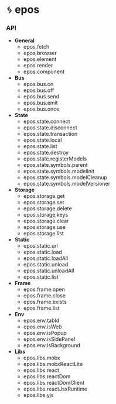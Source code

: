 # ᛃ epos

### API

- **General**
  - epos.fetch
  - epos.browser
  - epos.element
  - epos.render
  - epos.component
- **Bus**
  - epos.bus.on
  - epos.bus.off
  - epos.bus.send
  - epos.bus.emit
  - epos.bus.once
- **State**
  - epos.state.connect
  - epos.state.disconnect
  - epos.state.transaction
  - epos.state.local
  - epos.state.list
  - epos.state.destroy
  - epos.state.registerModels
  - epos.state.symbols.parent
  - epos.state.symbols.modelInit
  - epos.state.symbols.modelCleanup
  - epos.state.symbols.modelVersioner
- **Storage**
  - epos.storage.get
  - epos.storage.set
  - epos.storage.delete
  - epos.storage.keys
  - epos.storage.clear
  - epos.storage.use
  - epos.storage.list
- **Static**
  - epos.static.url
  - epos.static.load
  - epos.static.loadAll
  - epos.static.unload
  - epos.static.unloadAll
  - epos.static.list
- **Frame**
  - epos.frame.open
  - epos.frame.close
  - epos.frame.exists
  - epos.frame.list
- **Env**
  - epos.env.tabId
  - epos.env.isWeb
  - epos.env.isPopup
  - epos.env.isSidePanel
  - epos.env.isBackground
- **Libs**
  - epos.libs.mobx
  - epos.libs.mobxReactLite
  - epos.libs.react
  - epos.libs.reactDom
  - epos.libs.reactDomClient
  - epos.libs.reactJsxRuntime
  - epos.libs.yjs
